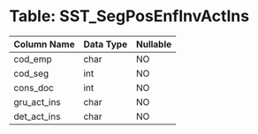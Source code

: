 # Table: SST_SegPosEnfInvActIns

| Column Name | Data Type | Nullable |
|-------------|-----------|----------|
| cod_emp | char | NO |
| cod_seg | int | NO |
| cons_doc | int | NO |
| gru_act_ins | char | NO |
| det_act_ins | char | NO |
